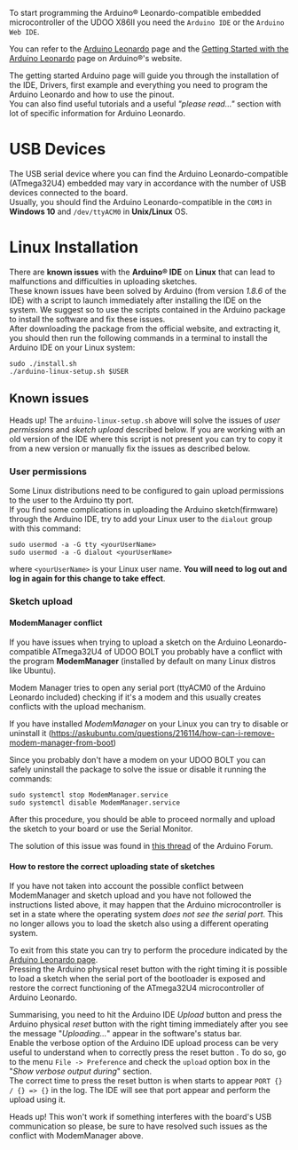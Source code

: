 To start programming the Arduino&reg; Leonardo-compatible embedded microcontroller of the UDOO X86II you need the `Arduino IDE` or the `Arduino Web IDE`.

You can refer to the [Arduino Leonardo](https://www.arduino.cc/en/Main/Arduino_BoardLeonardo) page and the [Getting Started with the Arduino Leonardo](https://www.arduino.cc/en/Guide/ArduinoLeonardoMicro) page on Arduino&reg;'s website.  

The getting started Arduino page will guide you through the installation of the IDE, Drivers, first example and everything you need to program the Arduino Leonardo and how to use the pinout.  
You can also find useful tutorials and a useful *"please read..."* section with lot of specific information for Arduino Leonardo.

# USB Devices

The USB serial device where you can find the Arduino Leonardo-compatible (ATmega32U4) embedded may vary in accordance with the number of USB devices connected to the board.  
Usually, you should find the Arduino Leonardo-compatible in the `COM3` in **Windows 10** and `/dev/ttyACM0` in **Unix/Linux** OS.

# Linux Installation

There are **known issues** with the **Arduino&reg; IDE** on **Linux** that can lead to malfunctions and difficulties in uploading sketches.  
These known issues have been solved by Arduino (from version *1.8.6* of the IDE) with a script to launch immediately after installing the IDE on the system. We suggest so to use the scripts contained in the Arduino package to install the software and fix these issues.  
After downloading the package from the official website, and extracting it, you should then run the following commands in a terminal to install the Arduino IDE on your Linux system:

    sudo ./install.sh
    ./arduino-linux-setup.sh $USER



## Known issues

<span class="label label-warning">Heads up!</span> The `arduino-linux-setup.sh` above will solve the issues of *user permissions* and *sketch upload* described below. If you are working with an old version of the IDE where this script is not present you can try to copy it from a new version or manually fix the issues as described below.

### User permissions

Some Linux distributions need to be configured to gain upload permissions to the user to the Arduino tty port.  
If you find some complications in uploading the Arduino sketch(firmware) through the Arduino IDE, try to add your Linux user to the `dialout` group with this command:

    sudo usermod -a -G tty <yourUserName>
    sudo usermod -a -G dialout <yourUserName>

where `<yourUserName>` is your Linux user name. **You will need to log out and log in again for this change to take effect**.

### Sketch upload

#### ModemManager conflict

If you have issues when trying to upload a sketch on the Arduino Leonardo-compatible ATmega32U4 of UDOO BOLT you probably have a conflict with the program **ModemManager** (installed by default on many Linux distros like Ubuntu).

Modem Manager tries to open any serial port (ttyACM0 of the Arduino Leonardo included) checking if it's a modem and this usually creates conflicts with the upload mechanism.

If you have installed *ModemManager* on your Linux you can try to disable or uninstall it (https://askubuntu.com/questions/216114/how-can-i-remove-modem-manager-from-boot)

Since you probably don't have a modem on your UDOO BOLT you can safely uninstall the package to solve the issue or disable it running the commands:

    sudo systemctl stop ModemManager.service
    sudo systemctl disable ModemManager.service

After this procedure, you should be able to proceed normally and upload the sketch to your board or use the Serial Monitor.

The solution of this issue was found in [this thread](https://forum.arduino.cc/index.php?topic=129647.msg2378141#msg2378141) of the Arduino Forum.

#### How to restore the correct uploading state of sketches

If you have not taken into account the possible conflict between ModemManager and sketch upload and you have not followed the instructions listed above, it may happen that the Arduino microcontroller is set in a state where the operating system *does not see the serial port*. This no longer allows you to load the sketch also using a different operating system.

To exit from this state you can try to perform the procedure indicated by the [Arduino Leonardo page](https://www.arduino.cc/en/Guide/ArduinoLeonardoMicro#toc12).  
Pressing the Arduino physical reset button with the right timing it is possible to load a sketch when the serial port of the bootloader is exposed and restore the correct functioning of the ATmega32U4 microcontroller of Arduino Leonardo.

Summarising, you need to hit the Arduino IDE *Upload* button and press the Arduino physical *reset* button with the right timing immediately after you see the message "*Uploading...*" appear in the software's status bar.  
Enable the verbose option of the Arduino IDE upload process can be very useful to understand when to correctly press the reset button . To do so, go to the menu `File -> Preference` and check the `upload` option box in the "*Show verbose output during*" section.  
The correct time to press the reset button is when starts to appear `PORT {} / {} => {}` in the log. The IDE will see that port appear and perform the upload using it.

<span class="label label-warning">Heads up!</span> This won't work if something interferes with the board's USB communication so please, be sure to have resolved such issues as the conflict with ModemManager above.
